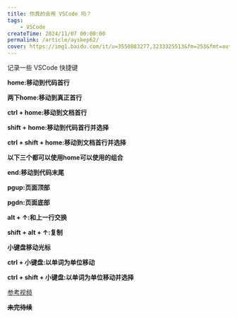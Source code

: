 ```yaml
---
title: 你真的会用 VSCode 吗？
tags:
    - VSCode
createTime: 2024/11/07 00:00:00
permalink: /article/ayskep62/
cover: https://img1.baidu.com/it/u=3550883277,3233325513&fm=253&fmt=auto&app=138&f=JPEG?w=946&h=500
---
```


记录一些 VSCode 快捷键<!-- more -->

**home:移动到代码首行**

**两下home:移动到真正首行**

**ctrl + home:移动到文档首行**

**shift + home:移动到代码首行并选择**

**ctrl + shift + home:移动到文档首行并选择**

**以下三个都可以使用home可以使用的组合**

**end:移动到代码末尾**

**pgup:页面顶部**

**pgdn:页面底部**

**alt + ↑:和上一行交换**

**shift + alt + ↑:复制**

**小键盘移动光标**

**ctrl + 小键盘:以单词为单位移动**

**ctrl + shift + 小键盘:以单词为单位移动并选择**

[参考视频](https://www.bilibili.com/video/BV11S4y1h7he/?spm_id_from=333.337.search-card.all.click&vd_source=a12b120a91b36ce38ce8755fef7348d7)

~~**未完待续**~~